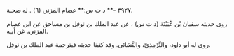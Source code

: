 ٣٩٢٧ -** د ت س:** عصام المزني (٦) . له صحبة.

روى حديثه سفيان بْن عُيَيْنَة (د ت س) ، عن عبد الملك بن نوفل بن مساحق عن ابن عصام المزني، عَن أبيه.

روى له أبو داود، والتِّرْمِذِيّ، والنَّسَائي. وقد كتبنا حديثه فيترجمة عبد الملك بن نوفل.